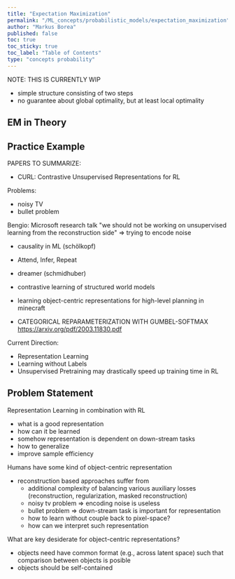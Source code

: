 ```yaml
---
title: "Expectation Maximization"
permalink: "/ML_concepts/probabilistic_models/expectation_maximization"
author: "Markus Borea"
published: false
toc: true
toc_sticky: true
toc_label: "Table of Contents"
type: "concepts probability"
---
```


NOTE: THIS IS CURRENTLY WIP

- simple structure consisting of two steps
- no guarantee about global optimality, but at least local optimality


## EM in Theory


## Practice Example 



PAPERS TO SUMMARIZE:

- CURL: Contrastive Unsupervised Representations for RL

Problems:
- noisy TV
- bullet problem

Bengio: Microsoft research talk
"we should not be working on unsupervised learning from the
reconstruction side"
=> trying to encode noise

- causality in ML (schölkopf)

- Attend, Infer, Repeat 

- dreamer (schmidhuber)
- contrastive learning of structured world models

- learning object-centric representations for high-level planning in minecraft

- CATEGORICAL REPARAMETERIZATION WITH GUMBEL-SOFTMAX
https://arxiv.org/pdf/2003.11830.pdf


Current Direction:
- Representation Learning
- Learning without Labels
- Unsupervised Pretraining may drastically speed up training time in
  RL


## Problem Statement

Representation Learning in combination with RL 
- what is a good representation 
- how can it be learned
- somehow representation is dependent on down-stream tasks
- how to generalize
- improve sample efficiency

Humans have some kind of object-centric representation 
- reconstruction based approaches suffer from 
   - additional complexity of balancing various auxiliary losses
    (reconstruction, regularization, masked reconstruction)
   - noisy tv problem 
        => encoding noise is useless
   - bullet problem
        => down-stream task is important for representation
   - how to learn without couple back to pixel-space?
   - how can we interpret such representation

What are key desiderate for object-centric representations?

- objects need have common format (e.g., across latent space)
  such that comparison between objects is posible
- objects should be self-contained

